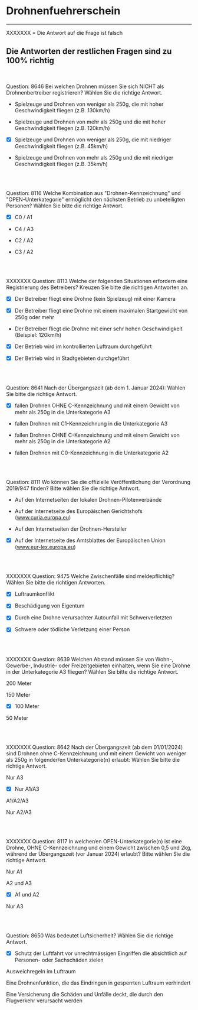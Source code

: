 # Drohnenfuehrerschein


---------------------------------------------------
XXXXXXX = Die Antwort auf die Frage ist falsch

Die Antworten der restlichen Fragen sind zu 100% richtig
---------------------------------------------------

<br>

Question: 8646
Bei welchen Drohnen müssen Sie sich NICHT als Drohnenbertreiber registrieren?
Wählen Sie die richtige Antwort.

-  Spielzeuge und Drohnen von weniger als 250g, die mit hoher Geschwindigkeit fliegen (z.B. 130km/h)

- Spielzeuge und Drohnen von mehr als 250g und die mit hoher Geschwindigkeit fliegen (z.B. 120km/h)

- [x] Spielzeuge und Drohnen von weniger als 250g, die mit niedriger Geschwindigkeit fliegen (z.B. 45km/h)

- Spielzeuge und Drohnen von mehr als 250g und die mit niedriger Geschwindigkeit fliegen (z.B. 35km/h)


<br>
<br>

Question: 8116
Welche Kombination aus "Drohnen-Kennzeichnung" und "OPEN-Unterkategorie" ermöglicht den nächsten Betrieb zu unbeteiligten Personen?
Wählen Sie bitte die richtige Antwort.

- [x] C0 / A1

-  C4 / A3

- C2 / A2

- C3 / A2

<br>
<br>

XXXXXXX Question: 8113
Welche der folgenden Situationen erfordern eine Registrierung des Betreibers?
Kreuzen Sie bitte die richtigen Antworten an.

- [x] Der Betreiber fliegt eine Drohne (kein Spielzeug) mit einer Kamera

- [x] Der Betreiber fliegt eine Drohne mit einem maximalen Startgewicht von 250g oder mehr

- Der Betreiber fliegt die Drohne mit einer sehr hohen Geschwindigkeit (Beispiel: 120km/h)

- [x] Der Betrieb wird im kontrollierten Luftraum durchgeführt

- [x] Der Betrieb wird in Stadtgebieten durchgeführt

<br>
<br>

Question: 8641
Nach der Übergangszeit (ab dem 1. Januar 2024):
Wählen Sie bitte die richtige Antwort.

- [x] fallen Drohnen OHNE C-Kennzeichnung und mit einem Gewicht von mehr als 250g in die Unterkategorie A3

- fallen Drohnen mit C1-Kennzeichnung in die Unterkategorie A3

- fallen Drohnen OHNE C-Kennzeichnung und mit einem Gewicht von mehr als 250g in die Unterkategorie A2

- fallen Drohnen mit C0-Kennzeichnung in die Unterkategorie A2


<br>
<br>


Question: 8111
Wo können Sie die offizielle Veröffentlichung der Verordnung 2019/947 finden?
Bitte wählen Sie die richtige Antwort.

- Auf den Internetseiten der lokalen Drohnen-Pilotenverbände

- Auf der Internetseite des Europäischen Gerichtshofs (www.curia.europa.eu)

- Auf den Internetseiten der Drohnen-Hersteller

- [x] Auf der Internetseite des Amtsblattes der Europäischen Union (www.eur-lex.europa.eu)


<br>
<br>


XXXXXXX Question: 9475
Welche Zwischenfälle sind meldepflichtig?
Wählen Sie bitte die richtigen Antworten.

- [x] Luftraumkonflikt

- [x] Beschädigung von Eigentum

- [x] Durch eine Drohne verursachter Autounfall mit Schwerverletzten

- [x] Schwere oder tödliche Verletzung einer Person


<br>
<br>

XXXXXXX Question: 8639
Welchen Abstand müssen Sie von Wohn-, Gewerbe-, Industrie- oder Freizeitgebieten einhalten, wenn Sie eine Drohne in der Unterkategorie A3 fliegen?
Wählen Sie bitte die richtige Antwort.

200 Meter

150 Meter

- [x] 100 Meter

50 Meter


<br>
<br>


XXXXXXX Question: 8642
Nach der Übergangszeit (ab dem 01/01/2024) sind Drohnen ohne C-Kennzeichnung und mit einem Gewicht von weniger als 250g in folgender/en Unterkategorie(n) erlaubt:
Wählen Sie bitte die richtige Antwort.

Nur A3

- [x] Nur A1/A3

A1/A2/A3

Nur A2/A3


<br>
<br>




XXXXXXX Question: 8117
In welcher/en OPEN-Unterkategorie(n) ist eine Drohne, OHNE C-Kennzeichnung und einem Gewicht zwischen 0,5 und 2kg, während der Übergangszeit (vor Januar 2024) erlaubt?
Bitte wählen Sie die richtige Antwort.

Nur A1

A2 und A3

- [x] A1 und A2

Nur A3



<br>
<br>

Question: 8650
Was bedeutet Luftsicherheit?
Wählen Sie die richtige Antwort.

- [x] Schutz der Luftfahrt vor unrechtmässigen Eingriffen die absichtlich auf Personen- oder Sachschäden zielen

Ausweichregeln im Luftraum

Eine Drohnenfunktion, die das Eindringen in gesperrten Luftraum verhindert

Eine Versicherung die Schäden und Unfälle deckt, die durch den Flugverkehr verursacht werden
